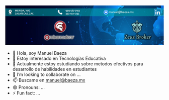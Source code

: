 <img scr="linked.jpeg"/>
<img src="linkedin.jpeg" />

- 👋 Hola, soy Manuel Baeza 
- 👀 Estoy interesado en Tecnologías Educativa
- 🌱 Actualmente estoy estudiando sobre metodos efectivos para desarrollo de habilidades en estudiantes
- 💞️ I’m looking to collaborate on ...
- 📫 Buscame en manuel@baeza.mx
- 😄 Pronouns: ...
- ⚡ Fun fact: ...

<!---
manuelbaezaguillen/manuelbaezaguillen is a ✨ special ✨ repository because its `README.md` (this file) appears on your GitHub profile.
You can click the Preview link to take a look at your changes.
--->
